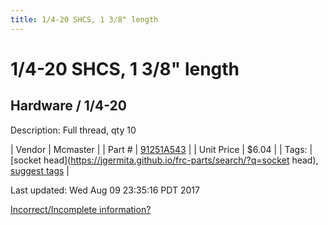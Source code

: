 ```yaml
---
title: 1/4-20 SHCS, 1 3/8" length
---
```


# 1/4-20 SHCS, 1 3/8" length
## Hardware / 1/4-20
Description: 	Full thread, qty 10 

| Vendor | Mcmaster | 
| Part # | [91251A543](https://www.mcmaster.com/#91251A543) | 
| Unit Price | $6.04 | 
| Tags: | [socket head](https://jgermita.github.io/frc-parts/search/?q=socket head), [suggest tags](https://docs.google.com/forms/d/e/1FAIpQLSeWyY8v3RgOty-MyWmh9U0iivNYN_molChYyS-0U-o-kOAv_g/viewform) | 

Last updated: Wed Aug 09 23:35:16 PDT 2017

 [Incorrect/Incomplete information?](https://docs.google.com/forms/d/e/1FAIpQLSeWyY8v3RgOty-MyWmh9U0iivNYN_molChYyS-0U-o-kOAv_g/viewform)